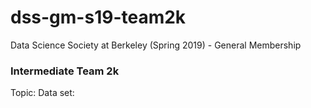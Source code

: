 # dss-gm-s19-team2k #

Data Science Society at Berkeley (Spring 2019) - General Membership

### Intermediate Team 2k ###
Topic: 
Data set:
